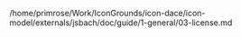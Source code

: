 /home/primrose/Work/IconGrounds/icon-dace/icon-model/externals/jsbach/doc/guide/1-general/03-license.md